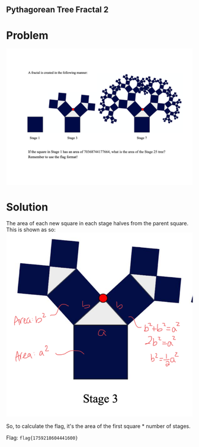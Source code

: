 ## Pythagorean Tree Fractal 2
# Problem
![Pythagorean Tree Fractal 2](./images/PTF2.png)

# Solution
The area of each new square in each stage halves from the parent square.
This is shown as so:
![Using Pythagorean Theorem](./images/ptf2soln.png)

So, to calculate the flag, it's the area of the first square * number of stages.

Flag: `flag{1759218604441600}`

